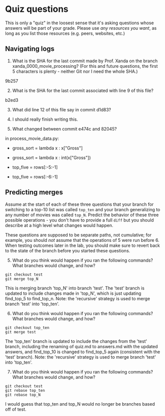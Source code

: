 # Quiz questions

This is only a "quiz" in the loosest sense that it's asking questions whose
answers will be part of your grade. Please use *any resources you want*, as
long as you list those resources (e.g. peers, websites, etc.)

## Navigating logs

1. What is the SHA for the last commit made by Prof. Xanda on the branch
xanda_0000_movie_processing?
(For this and future questions, the first 5 characters is plenty - neither
Git nor I need the whole SHA.)

9b257

2. What is the SHA for the last commit associated with line 9 of this file?

b2ed3

3. What did line 12 of this file say in commit d1d83?

2. I should really finish writing this.

4. What changed between commit e474c and 82045?

in process_movie_data.py: 

-    gross_sort = lambda x : x["Gross"]
+    gross_sort = lambda x : int(x["Gross"])

-    top_five = rows[:-5:-1]
+    top_five = rows[:-6:-1]

## Predicting merges

Assume at the start of each of these three questions that your
branch for switching to a top-10 list was called `top_ten`
and your branch generalizing to any number of movies was called `top_N`.
Predict the behavior of these three possible operations - you don't
have to provide a full `diff` but you should describe at a high level
what changes would happen.

These questions are supposed to be separate paths, not cumulative;
for example, you should *not* assume that the operations of 5 were run
before 6. When testing outcomes later in the lab, you should make sure to
revert back to the state of the branch before you started these questions.

5. What do you think would happen if you ran the following commands?
What branches would change, and how?
```
git checkout test
git merge top_N
```
This is merging branch 'top_N' into branch 'test'. The 'test' branch is updated to include changes made in 'top_N', which is just updating find_top_5 to find_top_n. Note: the 'recursive' strategy is used to merge branch 'test' into 'top_ten'.

6. What do you think would happen if you ran the following commands?
What branches would change, and how?
```
git checkout top_ten
git merge test
```

The 'top_ten' branch is updated to include the changes from the 'test' branch, including the renaming of quiz.md to answers.md with the updated answers, and find_top_10 is changed to find_top_5 again (consistent with the 'test' branch). Note: the 'recursive' strategy is used to merge branch 'test' into 'top_ten'.

7. What do you think would happen if you ran the following commands?
What branches would change, and how?
```
git checkout test
git rebase top_ten
git rebase top_N
```
I would guess that top_ten and top_N would no longer be branches based off of test. 
